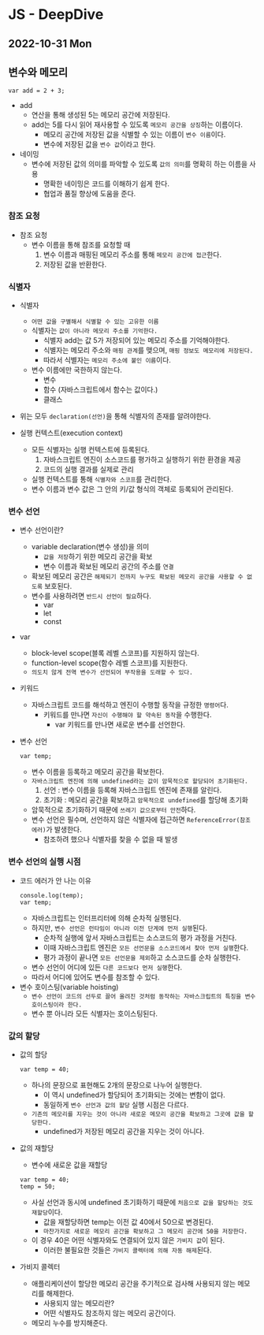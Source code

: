 # JS - DeepDive
## 2022-10-31 Mon

## 변수와 메모리

``` 
var add = 2 + 3;
```
* add
  * 연산을 통해 생성된 5는 메모리 공간에 저장된다.
  * add는 5를 다시 읽어 재사용할 수 있도록 `메모리 공간을 상징`하는 이름이다.
    * 메모리 공간에 저장된 값을 식별할 수 있는 이름이 `변수 이름`이다.
    * 변수에 저장된 값을 `변수 값`이라고 한다.
* 네이밍
  * 변수에 저장된 값의 의미를 파악할 수 있도록 `값의 의미`를 명확히 하는 이름을 사용
    * 명확한 네이밍은 코드를 이해하기 쉽게 한다.
    * 협업과 품질 향상에 도움을 준다.

### 참조 요청
* 참조 요청
  * 변수 이름을 통해 참조를 요청할 때
    1. 변수 이름과 매핑된 메모리 주소를 통해 `메모리 공간에 접근`한다.
    2. 저장된 값을 반환한다.

### 식별자
* 식별자
  * `어떤 값을 구별해서 식별할 수 있는 고유한 이름`
  * 식별자는 `값이 아니라 메모리 주소를 기억한다.`
    * 식별자 add는 값 5가 저장되어 있는 메모리 주소를 기억해야한다.
    * 식별자는 메모리 주소와 `매핑 관계`를 맺으며, `매핑 정보도 메모리에 저장된다.`
    * 따라서 식별자는 `메모리 주소에 붙인 이름`이다.
  * 변수 이름에만 국한하지 않는다.
    * 변수
    * 함수 (자바스크립트에서 함수는 값이다.)
    * 클래스
* 위는 모두 `declaration(선언)`을 통해 식별자의 존재를 알려야한다.

* 실행 컨텍스트(execution context)
  * 모든 식별자는 실행 컨텍스트에 등록된다.
    1. 자바스크립트 엔진이 소스코드를 평가하고 실행하기 위한 환경을 제공
    2. 코드의 실행 결과를 실제로 관리
  * 실행 컨텍스트를 통해 `식별자와 스코프`를 관리한다.
  * 변수 이름과 변수 값은 그 안의 키/값 형식의 객체로 등록되어 관리된다.

### 변수 선언
* 변수 선언이란?
  * variable declaration(변수 생성)을 의미
    * `값을 저장`하기 위한 메모리 공간을 확보
    * 변수 이름과 확보된 메모리 공간의 주소를 `연결`
  * 확보된 메모리 공간은 `해제되기 전까지 누구도 확보된 메모리 공간을 사용할 수 없도록` 보호된다.
  * 변수를 사용하려면 `반드시 선언이 필요`하다.
    * var
    * let
    * const

* var
  * block-level scope(블록 레벨 스코프)를 지원하지 않는다. 
  * function-level scope(함수 레벨 스코프)를 지원한다.
  * `의도치 않게 전역 변수가 선언되어 부작용을 도래할 수 있다.`

* 키워드
  * 자바스크립트 코드를 해석하고 엔진이 수행할 동작을 규정한 `명령어`다.
    * 키워드를 만나면 `자신이 수행해야 할 약속된 동작`을 수행한다.
      * var 키워드를 만나면 새로운 변수를 선언한다.

* 변수 선언
  ```
  var temp;
  ```
  * 변수 이름을 등록하고 메모리 공간을 확보한다.
  *  `자바스크립트 엔진에 의해 undefined라는 값이 암묵적으로 할당되어 초기화된다.`
       1. 선언 : 변수 이름을 등록해 자바스크립트 엔진에 존재를 알린다.
       2. 초기화 : 메모리 공간을 확보하고 `암묵적으로 undefined`를 할당해 초기화
  * 암묵적으로 초기화하기 때문에 `쓰레기 값으로부터 안전`하다.
  * 변수 선언은 필수며, 선언하지 않은 식별자에 접근하면 `ReferenceError(참조 에러)`가 발생한다.
    * 참조하려 했으나 식별자를 찾을 수 없을 때 발생

### 변수 선언의 실행 시점

* 코드 에러가 안 나는 이유
  ```
  console.log(temp);
  var temp;
  ```
  * 자바스크립트는 인터프리터에 의해 순차적 실행된다.
  * 하지만, `변수 선언은 런타임이 아니라 이전 단계에 먼저 실행`된다.
    * 순차적 실행에 앞서 자바스크립트는 소스코드의 평가 과정을 거친다.
    * 이때 자바스크립트 엔진은 `모든 선언문을 소스코드에서 찾아 먼저 실행`한다.
    * 평가 과정이 끝나면 `모든 선언문을 제외`하고 소스코드를 순차 실행한다.
  * 변수 선언이 어디에 있든 `다른 코드보다 먼저 실행`한다.
  * 따라서 어디에 있어도 변수를 참조할 수 있다.
* 변수 호이스팅(variable hoisting)
  * `변수 선언이 코드의 선두로 끌어 올려진 것처럼 동작하는 자바스크립트의 특징을 변수 호이스팅이라 한다.`
  * 변수 뿐 아니라 모든 식별자는 호이스팅된다. 

### 값의 할당

* 값의 할당
  ```
  var temp = 40;
  ```
  * 하나의 문장으로 표현해도 2개의 문장으로 나누어 실행한다.
    * 이 역시 undefined가 할당되어 초기화되는 것에는 변함이 없다.
    * 동일하게 `변수 선언과 값의 할당` 실행 시점은 다르다.
  * `기존의 메모리를 지우는 것이 아니라 새로운 메모리 공간을 확보하고 그곳에 값을 할당한다.`
    * undefined가 저장된 메모리 공간을 지우는 것이 아니다.
* 값의 재할당
  * 변수에 새로운 값을 재할당
  ```
  var temp = 40;
  temp = 50;
  ```
  * 사실 선언과 동시에 undefined 초기화하기 때문에 `처음으로 값을 할당하는 것도 재할당`이다.
    * 값을 재할당하면 temp는 이전 값 40에서 50으로 변경된다.
    * `마찬가지로 새로운 메모리 공간을 확보하고 그 메모리 공간에 50을 저장한다.`
  * 이 경우 40은 어떤 식별자와도 연결되어 있지 않은 `가비지 값`이 된다.
    * 이러한 불필요한 것들은 `가비지 콜렉터에 의해 자동 해제`된다.

* 가비지 콜렉터
  * 애플리케이션이 할당한 메모리 공간을 주기적으로 검사해 사용되지 않는 메모리를 해제한다.
    * 사용되지 않는 메모리란?
    * 어떤 식별자도 참조하지 않는 메모리 공간이다.
  * 메모리 누수를 방지해준다.